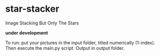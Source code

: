 # star-stacker
Image Stacking But Only The Stars

**under development**

To run: put your pictures in the input folder, titled numerically (1-index). Then execute the main.py script. Output in output folder.
